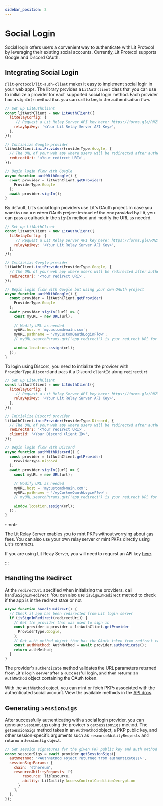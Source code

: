 ```yaml
---
sidebar_position: 2
---
```


# Social Login

Social login offers users a convenient way to authenticate with Lit Protocol by leveraging their existing social accounts. Currently, Lit Protocol supports Google and Discord OAuth.

## Integrating Social Login

`@lit-protocol/lit-auth-client` makes it easy to implement social login in your web apps. The library provides a `LitAuthClient` class that you can use to initialize a provider for each supported social login method. Each provider has a `signIn()` method that you can call to begin the authentication flow.

```javascript
// Set up LitAuthClient
const litAuthClient = new LitAuthClient({
  litRelayConfig: {
     // Request a Lit Relay Server API key here: https://forms.gle/RNZYtGYTY9BcD9MEA
    relayApiKey: '<Your Lit Relay Server API Key>',
  },
});

// Initialize Google provider
litAuthClient.initProvider(ProviderType.Google, {
  // The URL of your web app where users will be redirected after authentication
  redirectUri: '<Your redirect URI>',
});

// Begin login flow with Google
async function authWithGoogle() {
  const provider = litAuthClient.getProvider(
    ProviderType.Google
  );
  await provider.signIn();
}
```

By default, Lit's social login providers use Lit's OAuth project. In case you want to use a custom OAuth project instead of the one provided by Lit, you can pass a callback in the `signIn` method and modify the URL as needed.

```javascript
// Set up LitAuthClient
const litAuthClient = new LitAuthClient({
  litRelayConfig: {
     // Request a Lit Relay Server API key here: https://forms.gle/RNZYtGYTY9BcD9MEA
    relayApiKey: '<Your Lit Relay Server API Key>',
  },
});

// Initialize Google provider
litAuthClient.initProvider(ProviderType.Google, {
  // The URL of your web app where users will be redirected after authentication
  redirectUri: '<Your redirect URI>',
});

// Begin login flow with Google but using your own OAuth project
async function authWithGoogle() {
  const provider = litAuthClient.getProvider(
    ProviderType.Google
  );
  await provider.signIn((url) => {
    const myURL = new URL(url);
    
    // Modify URL as needed
    myURL.host = 'mycustomdomain.com';
    myURL.pathname = '/myCustomOauthLoginFlow';
    // myURL.searchParams.get('app_redirect') is your redirect URI for logged in users
    
    window.location.assign(url);
  });
}
```

To login using Discord, you need to initialize the provider with `ProviderType.Discord` and pass it a Discord `clientId` along `redirectUri`

```javascript
// Set up LitAuthClient
const litAuthClient = new LitAuthClient({
  litRelayConfig: {
     // Request a Lit Relay Server API key here: https://forms.gle/RNZYtGYTY9BcD9MEA
    relayApiKey: '<Your Lit Relay Server API Key>',
  },
});

// Initialize Discord provider
litAuthClient.initProvider(ProviderType.Discord, {
  // The URL of your web app where users will be redirected after authentication
  redirectUri: '<Your redirect URI>',
  clientId: '<Your Discord Client ID>',
});

// Begin login flow with Discord
async function authWithDiscord() {
  const provider = litAuthClient.getProvider(
    ProviderType.Discord
  );
  await provider.signIn((url) => {
    const myURL = new URL(url);
    
    // Modify URL as needed
    myURL.host = 'mycustomdomain.com';
    myURL.pathname = '/myCustomOauthLoginFlow';
    // myURL.searchParams.get('app_redirect') is your redirect URI for logged in users
    
    window.location.assign(url);
  });
}
```

:::note

The Lit Relay Server enables you to mint PKPs without worrying about gas fees. You can also use your own relay server or mint PKPs directly using Lit's contracts.

If you are using Lit Relay Server, you will need to request an API key [here](https://forms.gle/RNZYtGYTY9BcD9MEA).

:::

## Handling the Redirect

At the `redirectUri` specified when initializing the providers, call `handleSignInRedirect`. You can also use `isSignInRedirect` method to check if the app is in the redirect state or not.

```javascript
async function handleRedirect() {
  // Check if app has been redirected from Lit login server
  if (isSignInRedirect(redirectUri)) {
    // Get the provider that was used to sign in
    const provider = provider = litAuthClient.getProvider(
      ProviderType.Google,
    );
    // Get auth method object that has the OAuth token from redirect callback
    const authMethod: AuthMethod = await provider.authenticate();
    return authMethod;
  }
}
```

The provider's `authenticate` method validates the URL parameters returned from Lit's login server after a successful login, and then returns an `AuthMethod` object containing the OAuth token.

With the `AuthMethod` object, you can mint or fetch PKPs associated with the authenticated social account. View the available methods in the [API docs](https://js-sdk.litprotocol.com/modules/lit_auth_client_src.html).

## Generating `SessionSigs`

After successfully authenticating with a social login provider, you can generate `SessionSigs` using the provider's `getSessionSigs` method. The `getSessionSigs` method takes in an `AuthMethod` object, a PKP public key, and other session-specific arguments such as `resourceAbilityRequests` and returns a `SessionSig` object.

```javascript
// Get session signatures for the given PKP public key and auth method
const sessionSigs = await provider.getSessionSigs({
  authMethod: '<AuthMethod object returned from authenticate()>',
  sessionSigsParams: {
    chain: 'ethereum',
    resourceAbilityRequests: [{
        resource: litResource,
        ability: LitAbility.AccessControlConditionDecryption
      }
    ],
  },
});
```
